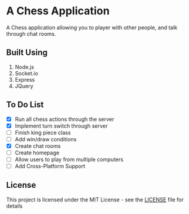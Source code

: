 # A Chess Application
A Chess application allowing you to player with other people, and talk through chat rooms.

## Built Using
1. Node.js
2. Socket.io
3. Express
4. JQuery

## To Do List
- [X] Run all chess actions through the server
- [X] Implement turn switch through server
- [ ] Finish king piece class
- [ ] Add win/draw conditions
- [X] Create chat rooms
- [ ] Create homepage
- [ ] Allow users to play from multiple computers
- [ ] Add Cross-Platform Support

## License

This project is licensed under the MIT License - see the [LICENSE](https://github.com/Zenthos/Chess-Application/blob/master/LICENSE.md) file for details

